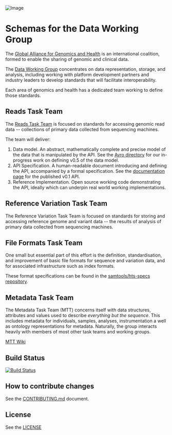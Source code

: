 ![Image](http://genomicsandhealth.org/files/logo_ga.png)


# Schemas for the Data Working Group


The [Global Alliance for Genomics and Health][ga4gh] is an international
coalition, formed to enable the sharing of genomic and clinical data.

The [Data Working
Group](http://genomicsandhealth.org/our-work/working-groups/data-working-group)
concentrates on data representation, storage, and analysis, including working
with platform development partners and industry leaders to develop standards
that will facilitate interoperability.

Each area of genomics and health has a dedicated team working to define those
standards.


## Reads Task Team

The [Reads Task Team](https://groups.google.com/forum/#!forum/dwgreadtaskteam)
is focused on standards for accessing genomic read data -- collections of
primary data collected from sequencing machines.

The team will deliver:

  1. Data model. An abstract, mathematically complete and precise model of the
     data that is manipulated by the API. See the [Avro
     directory](src/main/resources/avro) for our in-progress work on defining
     v0.5 of the data model. 
  2. API Specification. A human-readable document introducing and defining the
     API, accompanied by a formal specification. See the [documentation
     page](http://ga4gh.org/#/apis/reads/v0.1) for the published v0.1
     API.
  3. Reference Implementation. Open source working code demonstrating the API,
     ideally which can underpin real world working implementations.

## Reference Variation Task Team

The Reference Variation Task Team is focused on standards for storing and
accessing reference genome and variant data -- the results of analysis of
primary data collected from sequencing machines.

## File Formats Task Team

One small but essential part of this effort is the definition,
standardisation, and improvement of basic file formats for sequence and
variation data, and for associated infrastructure such as index formats.

These format specifications can be found in the
[samtools/hts-specs repository][hts-specs].

[ga4gh]:      http://genomicsandhealth.org/
[hts-specs]:  https://github.com/samtools/hts-specs

## Metadata Task Team

The Metadata Task Team (MTT) concerns itself with data structures, attributes 
and values used to describe *everything but the sequence*.  This includes 
metadata for individuals, samples, analyses, instrumentation a well as 
ontology representations for metadata. Naturally, the group interacts 
heavily with members of most other task teams and working groups.

[MTT Wiki](https://github.com/ga4gh/metadata-team/wiki)


## Build Status

[![Build Status](https://travis-ci.org/ga4gh/schemas.svg?branch=master)](https://travis-ci.org/ga4gh/schemas)

## How to contribute changes

See the [CONTRIBUTING.md](CONTRIBUTING.md) document.

## License

See the [LICENSE](LICENSE)
